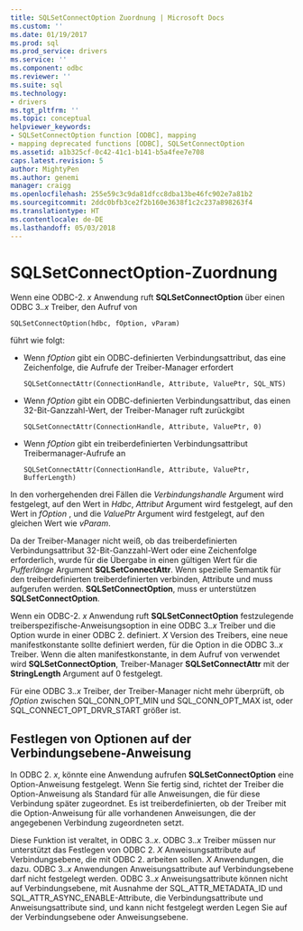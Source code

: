```yaml
---
title: SQLSetConnectOption Zuordnung | Microsoft Docs
ms.custom: ''
ms.date: 01/19/2017
ms.prod: sql
ms.prod_service: drivers
ms.service: ''
ms.component: odbc
ms.reviewer: ''
ms.suite: sql
ms.technology:
- drivers
ms.tgt_pltfrm: ''
ms.topic: conceptual
helpviewer_keywords:
- SQLSetConnectOption function [ODBC], mapping
- mapping deprecated functions [ODBC], SQLSetConnectOption
ms.assetid: a1b325cf-0c42-41c1-b141-b5a4fee7e708
caps.latest.revision: 5
author: MightyPen
ms.author: genemi
manager: craigg
ms.openlocfilehash: 255e59c3c9da81dfcc8dba13be46fc902e7a81b2
ms.sourcegitcommit: 2ddc0bfb3ce2f2b160e3638f1c2c237a898263f4
ms.translationtype: HT
ms.contentlocale: de-DE
ms.lasthandoff: 05/03/2018
---
```

# <a name="sqlsetconnectoption-mapping"></a>SQLSetConnectOption-Zuordnung
Wenn eine ODBC-2. *x* Anwendung ruft **SQLSetConnectOption** über einen ODBC 3.*.x* Treiber, den Aufruf von  
  
```  
SQLSetConnectOption(hdbc, fOption, vParam)  
```  
  
 führt wie folgt:  
  
-   Wenn *fOption* gibt ein ODBC-definierten Verbindungsattribut, das eine Zeichenfolge, die Aufrufe der Treiber-Manager erfordert  
  
    ```  
    SQLSetConnectAttr(ConnectionHandle, Attribute, ValuePtr, SQL_NTS)  
    ```  
  
-   Wenn *fOption* gibt ein ODBC-definierten Verbindungsattribut, das einen 32-Bit-Ganzzahl-Wert, der Treiber-Manager ruft zurückgibt  
  
    ```  
    SQLSetConnectAttr(ConnectionHandle, Attribute, ValuePtr, 0)  
    ```  
  
-   Wenn *fOption* gibt ein treiberdefinierten Verbindungsattribut Treibermanager-Aufrufe an  
  
    ```  
    SQLSetConnectAttr(ConnectionHandle, Attribute, ValuePtr, BufferLength)  
    ```  
  
 In den vorhergehenden drei Fällen die *Verbindungshandle* Argument wird festgelegt, auf den Wert in *Hdbc*, *Attribut* Argument wird festgelegt, auf den Wert in *fOption* , und die *ValuePtr* Argument wird festgelegt, auf den gleichen Wert wie *vParam*.  
  
 Da der Treiber-Manager nicht weiß, ob das treiberdefinierten Verbindungsattribut 32-Bit-Ganzzahl-Wert oder eine Zeichenfolge erforderlich, wurde für die Übergabe in einen gültigen Wert für die *Pufferlänge* Argument **SQLSetConnectAttr**. Wenn spezielle Semantik für den treiberdefinierten treiberdefinierten verbinden, Attribute und muss aufgerufen werden. **SQLSetConnectOption**, muss er unterstützen **SQLSetConnectOption**.  
  
 Wenn ein ODBC-2. *x* Anwendung ruft **SQLSetConnectOption** festzulegende treiberspezifische-Anweisungsoption in eine ODBC 3.*.x* Treiber und die Option wurde in einer ODBC 2. definiert. *X* Version des Treibers, eine neue manifestkonstante sollte definiert werden, für die Option in die ODBC 3.*.x* Treiber. Wenn die alten manifestkonstante, in dem Aufruf von verwendet wird **SQLSetConnectOption**, Treiber-Manager **SQLSetConnectAttr** mit der **StringLength** Argument auf 0 festgelegt.  
  
 Für eine ODBC 3.*.x* Treiber, der Treiber-Manager nicht mehr überprüft, ob *fOption* zwischen SQL_CONN_OPT_MIN und SQL_CONN_OPT_MAX ist, oder SQL_CONNECT_OPT_DRVR_START größer ist.  
  
## <a name="setting-statement-options-on-the-connection-level"></a>Festlegen von Optionen auf der Verbindungsebene-Anweisung  
 In ODBC 2. *x*, könnte eine Anwendung aufrufen **SQLSetConnectOption** eine Option-Anweisung festgelegt. Wenn Sie fertig sind, richtet der Treiber die Option-Anweisung als Standard für alle Anweisungen, die für diese Verbindung später zugeordnet. Es ist treiberdefinierten, ob der Treiber mit die Option-Anweisung für alle vorhandenen Anweisungen, die der angegebenen Verbindung zugeordneten setzt.  
  
 Diese Funktion ist veraltet, in ODBC 3.*.x*. ODBC 3.*.x* Treiber müssen nur unterstützt das Festlegen von ODBC 2. *X* Anweisungsattribute auf Verbindungsebene, die mit ODBC 2. arbeiten sollen. *X* Anwendungen, die dazu. ODBC 3.*.x* Anwendungen Anweisungsattribute auf Verbindungsebene darf nicht festgelegt werden. ODBC 3.*.x* Anweisungsattribute können nicht auf Verbindungsebene, mit Ausnahme der SQL_ATTR_METADATA_ID und SQL_ATTR_ASYNC_ENABLE-Attribute, die Verbindungsattribute und Anweisungsattribute sind, und kann nicht festgelegt werden Legen Sie auf der Verbindungsebene oder Anweisungsebene.
